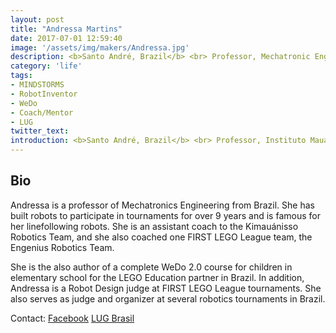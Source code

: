 ```yaml
---
layout: post
title: "Andressa Martins"
date: 2017-07-01 12:59:40
image: '/assets/img/makers/Andressa.jpg'
description: <b>Santo André, Brazil</b> <br> Professor, Mechatronic Engineering
category: 'life'
tags:
- MINDSTORMS
- RobotInventor
- WeDo
- Coach/Mentor
- LUG
twitter_text:
introduction: <b>Santo André, Brazil</b> <br> Professor, Instituto Mauá de Tecnologia
---
```




## Bio

Andressa is a professor of Mechatronics Engineering from Brazil. She has built robots to participate in tournaments for over 9 years and is famous for her linefollowing robots. She is an assistant coach to the Kimauánisso Robotics Team, and she also coached one FIRST LEGO League team, the Engenius Robotics Team.

She is the also author of a complete WeDo 2.0 course for children in elementary school for the LEGO Education partner in Brazil. In addition, Andressa is a Robot Design judge at FIRST LEGO League tournaments. She also serves as judge and organizer at several robotics tournaments in Brazil.


Contact: [Facebook](https://www.facebook.com/andressa.correntemartins)
[LUG Brasil](https://lugbrasil.com/)
